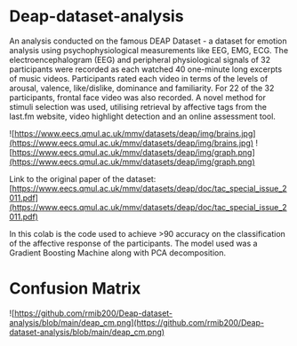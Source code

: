 # Deap-dataset-analysis
An analysis conducted on the famous DEAP Dataset - a dataset for emotion analysis using psychophysiological measurements like EEG, EMG, ECG. 
The electroencephalogram (EEG) and peripheral physiological signals of 32 participants were recorded as each watched 40 one-minute long excerpts of music videos. Participants rated each video in terms of the levels of arousal, valence, like/dislike, dominance and familiarity. For 22 of the 32 participants, frontal face video was also recorded. A novel method for stimuli selection was used, utilising retrieval by affective tags from the last.fm website, video highlight detection and an online assessment tool.

![https://www.eecs.qmul.ac.uk/mmv/datasets/deap/img/brains.jpg](https://www.eecs.qmul.ac.uk/mmv/datasets/deap/img/brains.jpg)
![https://www.eecs.qmul.ac.uk/mmv/datasets/deap/img/graph.png](https://www.eecs.qmul.ac.uk/mmv/datasets/deap/img/graph.png)

Link to the original paper of the dataset: [https://www.eecs.qmul.ac.uk/mmv/datasets/deap/doc/tac_special_issue_2011.pdf](https://www.eecs.qmul.ac.uk/mmv/datasets/deap/doc/tac_special_issue_2011.pdf)

In this colab is the code used to achieve >90 accuracy on the classification of the affective response of the participants. The model used was a Gradient Boosting Machine along with PCA decomposition.
# Confusion Matrix

![https://github.com/rmib200/Deap-dataset-analysis/blob/main/deap_cm.png](https://github.com/rmib200/Deap-dataset-analysis/blob/main/deap_cm.png)
